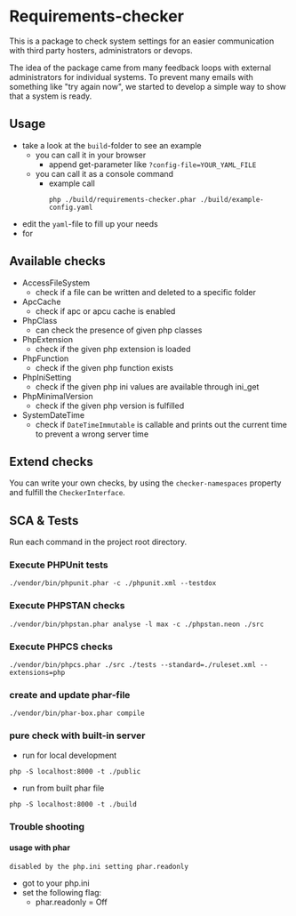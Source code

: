 # Requirements-checker

This is a package to check system settings for an easier communication with third party hosters, administrators or 
devops.

The idea of the package came from many feedback loops with external administrators for individual systems. 
To prevent many emails with something like "try again now", we started to develop a simple way to show that a system is 
ready. 

## Usage
* take a look at the `build`-folder to see an example
   * you can call it in your browser
       * append get-parameter like `?config-file=YOUR_YAML_FILE`
   * you can call it as a console command
       * example call
            ```
            php ./build/requirements-checker.phar ./build/example-config.yaml
            ```
* edit the `yaml`-file to fill up your needs
* for 

## Available checks
* AccessFileSystem
    * check if a file can be written and deleted to a specific folder
* ApcCache
    * check if apc or apcu cache is enabled 
* PhpClass
    * can check the presence of given php classes  
* PhpExtension
    * check if the given php extension is loaded  
* PhpFunction
    * check if the given php function exists  
* PhpIniSetting
    * check if the given php ini values are available through ini_get  
* PhpMinimalVersion
    * check if the given php version is fulfilled  
* SystemDateTime
    * check if `DateTimeImmutable` is callable and prints out the current time to prevent a wrong server time   

## Extend checks
You can write your own checks, by using the `checker-namespaces` property and fulfill the `CheckerInterface`.

## SCA & Tests
Run each command in the project root directory.

### Execute PHPUnit tests
```
./vendor/bin/phpunit.phar -c ./phpunit.xml --testdox
```

### Execute PHPSTAN checks

```
./vendor/bin/phpstan.phar analyse -l max -c ./phpstan.neon ./src
```

### Execute PHPCS checks

```
./vendor/bin/phpcs.phar ./src ./tests --standard=./ruleset.xml --extensions=php
```

### create and update phar-file 
```
./vendor/bin/phar-box.phar compile
```
  
### pure check with built-in server  
* run for local development
```
php -S localhost:8000 -t ./public
```
* run from built phar file
```
php -S localhost:8000 -t ./build
```

### Trouble shooting ###
#### usage with phar
```
disabled by the php.ini setting phar.readonly
```
* got to your php.ini
* set the following flag:
  * phar.readonly = Off
  
